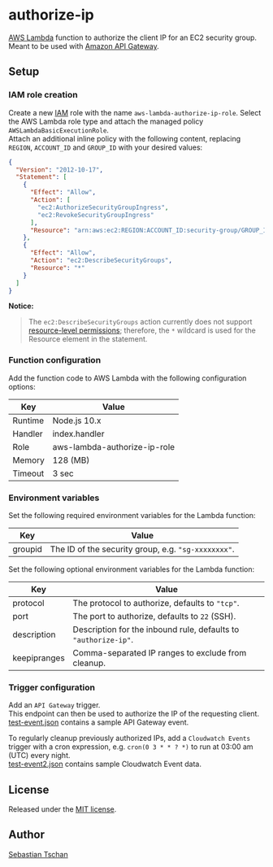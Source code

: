 # authorize-ip
[AWS Lambda](https://aws.amazon.com/lambda/) function to authorize the
client IP for an EC2 security group.  
Meant to be used with [Amazon API Gateway](https://aws.amazon.com/api-gateway/).

## Setup

### IAM role creation
Create a new [IAM](https://aws.amazon.com/iam/) role with the name
`aws-lambda-authorize-ip-role`. Select the AWS Lambda role type and attach the
managed policy `AWSLambdaBasicExecutionRole`.  
Attach an additional inline policy with the following content, replacing
`REGION`, `ACCOUNT_ID` and `GROUP_ID` with your desired values:

```json
{
  "Version": "2012-10-17",
  "Statement": [
    {
      "Effect": "Allow",
      "Action": [
        "ec2:AuthorizeSecurityGroupIngress",
        "ec2:RevokeSecurityGroupIngress"
      ],
      "Resource": "arn:aws:ec2:REGION:ACCOUNT_ID:security-group/GROUP_ID"
    },
    {
      "Effect": "Allow",
      "Action": "ec2:DescribeSecurityGroups",
      "Resource": "*"
    }
  ]
}
```

**Notice:**  
> The `ec2:DescribeSecurityGroups` action currently does not support
> [resource-level permissions](http://docs.aws.amazon.com/AWSEC2/latest/APIReference/ec2-api-permissions.html);
> therefore, the `*` wildcard is used for the Resource element in the
> statement.

### Function configuration
Add the function code to AWS Lambda with the following configuration options:  

Key     | Value
--------|--------------
Runtime | Node.js 10.x
Handler | index.handler
Role    | aws-lambda-authorize-ip-role
Memory  | 128 (MB)
Timeout | 3 sec

### Environment variables
Set the following required environment variables for the Lambda function:

Key      | Value
---------|--------------
groupid  | The ID of the security group, e.g. ``"sg-xxxxxxxx"``.

Set the following optional environment variables for the Lambda function:

Key          | Value
-------------|--------------
protocol     | The protocol to authorize, defaults to ``"tcp"``.
port         | The port to authorize, defaults to `22` (SSH).
description  | Description for the inbound rule, defaults to `"authorize-ip"`.
keepipranges | Comma-separated IP ranges to exclude from cleanup.

### Trigger configuration
Add an `API Gateway` trigger.  
This endpoint can then be used to authorize the IP of the requesting client.  
[test-event.json](test-event.json) contains a sample API Gateway event.

To regularly cleanup previously authorized IPs, add a `Cloudwatch Events`
trigger with a cron expression, e.g. `cron(0 3 * * ? *)` to run at 03:00 am
(UTC) every night.  
[test-event2.json](test-event2.json) contains sample Cloudwatch Event data.

## License
Released under the [MIT license](https://opensource.org/licenses/MIT).

## Author
[Sebastian Tschan](https://blueimp.net/)
